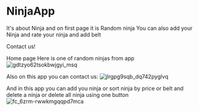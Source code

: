 # NinjaApp

It's about Ninja and on first page it is Random ninja
You can also add your Ninja and rate your ninja and add belt

Contact us!

Home page
Here is one of random ninjas from app
![gdtzyo62tsokbwjgyi_msq](https://user-images.githubusercontent.com/7759870/34087504-5e27233a-e39b-11e7-9624-560942a802c4.png)

Also on this app you can contact us:
![jlrgpg9sqb_dq742pyglvq](https://user-images.githubusercontent.com/7759870/34087524-74a8247e-e39b-11e7-9d39-fdd3ecde48db.png)

And in this app you can add you ninja or sort ninja by price or belt and delete a ninja or delete all ninja using one button
![fc_6zrm-rwwkmgqqpd7mca](https://user-images.githubusercontent.com/7759870/34087529-846d35c0-e39b-11e7-957c-40d942586776.png)
